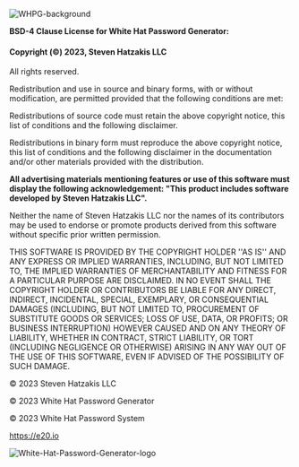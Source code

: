 ![WHPG-background](https://user-images.githubusercontent.com/5213035/234356631-4bbc9e7c-d4ce-4ce6-93ee-327d7d18e146.png)

<b>BSD-4 Clause License for White Hat Password Generator:</B>

<h4>Copyright (©) 2023, Steven Hatzakis LLC</h4>

All rights reserved.

Redistribution and use in source and binary forms, with or without modification, are permitted provided that the following conditions are met:

Redistributions of source code must retain the above copyright notice, this list of conditions and the following disclaimer.

Redistributions in binary form must reproduce the above copyright notice, this list of conditions and the following disclaimer in the documentation and/or other materials provided with the distribution.

<b>All advertising materials mentioning features or use of this software must display the following acknowledgement: "This product includes software developed by Steven Hatzakis LLC".</b>

Neither the name of Steven Hatzakis LLC nor the names of its contributors may be used to endorse or promote products derived from this software without specific prior written permission.

THIS SOFTWARE IS PROVIDED BY THE COPYRIGHT HOLDER ''AS IS'' AND ANY EXPRESS OR IMPLIED WARRANTIES, INCLUDING, BUT NOT LIMITED TO, THE IMPLIED WARRANTIES OF MERCHANTABILITY AND FITNESS FOR A PARTICULAR PURPOSE ARE DISCLAIMED. IN NO EVENT SHALL THE COPYRIGHT HOLDER OR CONTRIBUTORS BE LIABLE FOR ANY DIRECT, INDIRECT, INCIDENTAL, SPECIAL, EXEMPLARY, OR CONSEQUENTIAL DAMAGES (INCLUDING, BUT NOT LIMITED TO, PROCUREMENT OF SUBSTITUTE GOODS OR SERVICES; LOSS OF USE, DATA, OR PROFITS; OR BUSINESS INTERRUPTION) HOWEVER CAUSED AND ON ANY THEORY OF LIABILITY, WHETHER IN CONTRACT, STRICT LIABILITY, OR TORT (INCLUDING NEGLIGENCE OR OTHERWISE) ARISING IN ANY WAY OUT OF THE USE OF THIS SOFTWARE, EVEN IF ADVISED OF THE POSSIBILITY OF SUCH DAMAGE.

<p class="has-line-data" data-line-start="25" data-line-end="26">© 2023 Steven Hatzakis LLC</p>
<p class="has-line-data" data-line-start="27" data-line-end="28">© 2023 White Hat Password Generator</p>
<p class="has-line-data" data-line-start="30" data-line-end="31">© 2023 White Hat Password System</p>
<p class="has-line-data" data-line-start="32" data-line-end="33"><a href="https://e20.io">https://e20.io</a></p>

![White-Hat-Password-Generator-logo](https://user-images.githubusercontent.com/5213035/232526705-6ccb2ae8-33fe-45a1-8532-0db6c3e453bb.png)
